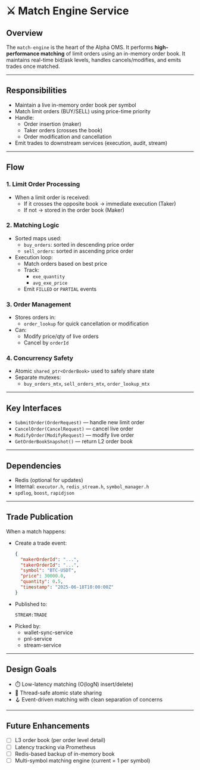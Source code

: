 # ⚔️ Match Engine Service

## Overview

The `match-engine` is the heart of the Alpha OMS. It performs **high-performance matching** of limit orders using an in-memory order book. It maintains real-time bid/ask levels, handles cancels/modifies, and emits trades once matched.

---

## Responsibilities

- Maintain a live in-memory order book per symbol
- Match limit orders (BUY/SELL) using price-time priority
- Handle:
  - Order insertion (maker)
  - Taker orders (crosses the book)
  - Order modification and cancellation
- Emit trades to downstream services (execution, audit, stream)

---

## Flow

### 1. **Limit Order Processing**

- When a limit order is received:
  - If it crosses the opposite book → immediate execution (Taker)
  - If not → stored in the order book (Maker)

### 2. **Matching Logic**

- Sorted maps used:
  - `buy_orders`: sorted in descending price order
  - `sell_orders`: sorted in ascending price order
- Execution loop:
  - Match orders based on best price
  - Track:
    - `exe_quantity`
    - `avg_exe_price`
  - Emit `FILLED` or `PARTIAL` events

### 3. **Order Management**

- Stores orders in:
  - `order_lookup` for quick cancellation or modification
- Can:
  - Modify price/qty of live orders
  - Cancel by `orderId`

### 4. **Concurrency Safety**

- Atomic `shared_ptr<OrderBook>` used to safely share state
- Separate mutexes:
  - `buy_orders_mtx`, `sell_orders_mtx`, `order_lookup_mtx`

---

## Key Interfaces

- `SubmitOrder(OrderRequest)` — handle new limit order
- `CancelOrder(CancelRequest)` — cancel live order
- `ModifyOrder(ModifyRequest)` — modify live order
- `GetOrderBookSnapshot()` — return L2 order book

---

## Dependencies

- Redis (optional for updates)
- Internal: `executor.h`, `redis_stream.h`, `symbol_manager.h`
- `spdlog`, `boost`, `rapidjson`

---

## Trade Publication

When a match happens:

- Create a trade event:
  ```json
  {
    "makerOrderId": "...",
    "takerOrderId": "...",
    "symbol": "BTC-USDT",
    "price": 30000.0,
    "quantity": 0.5,
    "timestamp": "2025-06-18T10:00:00Z"
  }
  ```
- Published to:
  ```
  STREAM:TRADE
  ```
- Picked by:
  - wallet-sync-service
  - pnl-service
  - stream-service

---

## Design Goals

- ⏱️ Low-latency matching (O(logN) insert/delete)
- 🧵 Thread-safe atomic state sharing
- 🪝 Event-driven matching with clean separation of concerns

---

## Future Enhancements

- [ ] L3 order book (per order level detail)
- [ ] Latency tracking via Prometheus
- [ ] Redis-based backup of in-memory book
- [ ] Multi-symbol matching engine (current = 1 per symbol)
